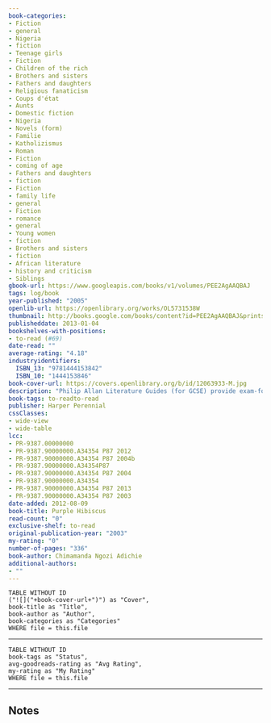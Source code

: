 ```yaml
---
book-categories:
- Fiction
- general
- Nigeria
- fiction
- Teenage girls
- Fiction
- Children of the rich
- Brothers and sisters
- Fathers and daughters
- Religious fanaticism
- Coups d'état
- Aunts
- Domestic fiction
- Nigeria
- Novels (form)
- Familie
- Katholizismus
- Roman
- Fiction
- coming of age
- Fathers and daughters
- fiction
- Fiction
- family life
- general
- Fiction
- romance
- general
- Young women
- fiction
- Brothers and sisters
- fiction
- African literature
- history and criticism
- Siblings
gbook-url: https://www.googleapis.com/books/v1/volumes/PEE2AgAAQBAJ
tags: log/book
year-published: "2005"
openlib-url: https://openlibrary.org/works/OL5731538W
thumbnail: http://books.google.com/books/content?id=PEE2AgAAQBAJ&printsec=frontcover&img=1&zoom=1&edge=curl&source=gbs_api
publisheddate: 2013-01-04
bookshelves-with-positions:
- to-read (#69)
date-read: ""
average-rating: "4.18"
industryidentifiers:
  ISBN_13: "9781444153842"
  ISBN_10: "1444153846"
book-cover-url: https://covers.openlibrary.org/b/id/12063933-M.jpg
description: "Philip Allan Literature Guides (for GCSE) provide exam-focused analysis of popular set texts to give students the very best chance of achieving the highest grades possible. Designed to be used throughout the course or as revision before the exam, this full colour text provides: thorough commentary outlining the plot and structure and exploring the themes, style, characters and context of the text exemplar A*- and C-grade answers to exam-style questions, with examiner's comments, exam and essay-writing advice assessment objectives for each exam board, highlighting the specific skills that students need to develop 'Grade booster' boxes with tips on how to move between grades 'Pause for thought' boxes to make students consider their own opinions on the text Key quotations memorise and use in the exams Each guide comes with free access to a website with further revision aids, including interactive quizzes, a forum for students to share their ideas, useful web links plus additional exam-style questions and answers with examiner's comments and expert advice."
book-tags: to-readto-read
publisher: Harper Perennial
cssClasses:
- wide-view
- wide-table
lcc:
- PR-9387.00000000
- PR-9387.90000000.A34354 P87 2012
- PR-9387.90000000.A34354 P87 2004b
- PR-9387.90000000.A34354P87
- PR-9387.90000000.A34354 P87 2004
- PR-9387.90000000.A34354
- PR-9387.90000000.A34354 P87 2013
- PR-9387.90000000.A34354 P87 2003
date-added: 2012-08-09
book-title: Purple Hibiscus
read-count: "0"
exclusive-shelf: to-read
original-publication-year: "2003"
my-rating: "0"
number-of-pages: "336"
book-author: Chimamanda Ngozi Adichie
additional-authors:
- ""
---
```


```dataview
TABLE WITHOUT ID
("![]("+book-cover-url+")") as "Cover",
book-title as "Title",
book-author as "Author",
book-categories as "Categories"
WHERE file = this.file
```
---
```dataview
TABLE WITHOUT ID
book-tags as "Status",
avg-goodreads-rating as "Avg Rating",
my-rating as "My Rating"
WHERE file = this.file
```
---
## Notes


